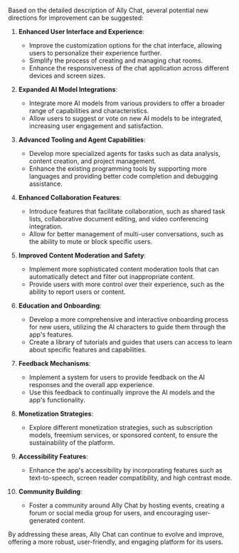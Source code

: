 Based on the detailed description of Ally Chat, several potential new directions for improvement can be suggested:

1. **Enhanced User Interface and Experience**:
   - Improve the customization options for the chat interface, allowing users to personalize their experience further.
   - Simplify the process of creating and managing chat rooms.
   - Enhance the responsiveness of the chat application across different devices and screen sizes.

2. **Expanded AI Model Integrations**:
   - Integrate more AI models from various providers to offer a broader range of capabilities and characteristics.
   - Allow users to suggest or vote on new AI models to be integrated, increasing user engagement and satisfaction.

3. **Advanced Tooling and Agent Capabilities**:
   - Develop more specialized agents for tasks such as data analysis, content creation, and project management.
   - Enhance the existing programming tools by supporting more languages and providing better code completion and debugging assistance.

4. **Enhanced Collaboration Features**:
   - Introduce features that facilitate collaboration, such as shared task lists, collaborative document editing, and video conferencing integration.
   - Allow for better management of multi-user conversations, such as the ability to mute or block specific users.

5. **Improved Content Moderation and Safety**:
   - Implement more sophisticated content moderation tools that can automatically detect and filter out inappropriate content.
   - Provide users with more control over their experience, such as the ability to report users or content.

6. **Education and Onboarding**:
   - Develop a more comprehensive and interactive onboarding process for new users, utilizing the AI characters to guide them through the app's features.
   - Create a library of tutorials and guides that users can access to learn about specific features and capabilities.

7. **Feedback Mechanisms**:
   - Implement a system for users to provide feedback on the AI responses and the overall app experience.
   - Use this feedback to continually improve the AI models and the app's functionality.

8. **Monetization Strategies**:
   - Explore different monetization strategies, such as subscription models, freemium services, or sponsored content, to ensure the sustainability of the platform.

9. **Accessibility Features**:
   - Enhance the app's accessibility by incorporating features such as text-to-speech, screen reader compatibility, and high contrast mode.

10. **Community Building**:
    - Foster a community around Ally Chat by hosting events, creating a forum or social media group for users, and encouraging user-generated content.

By addressing these areas, Ally Chat can continue to evolve and improve, offering a more robust, user-friendly, and engaging platform for its users.
